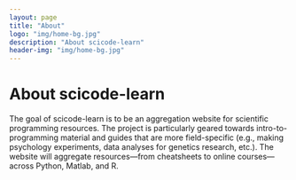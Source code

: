 ```yaml
---
layout: page
title: "About"
logo: "img/home-bg.jpg"
description: "About scicode-learn"
header-img: "img/home-bg.jpg"
---
```


# About scicode-learn

The goal of scicode-learn is to be an aggregation website for scientific programming resources. The project is particularly geared towards intro-to-programming material and guides that are more field-specific (e.g., making psychology experiments, data analyses for genetics research, etc.). The website will aggregate resources—from cheatsheets to online courses—across Python, Matlab, and R.
